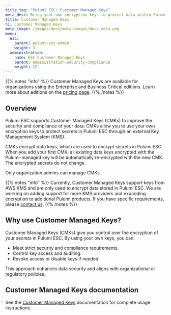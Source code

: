 ```yaml
---
title_tag: "Pulumi ESC: Customer Managed Keys"
meta_desc: Bring your own encryption keys to protect data within Pulumi Cloud for enhanced security and compliance.
title: Customer Managed Keys
h1: Customer Managed Keys
meta_image: /images/docs/meta-images/docs-meta.png
menu:
  esc:
    parent: pulumi-esc-admin
    weight: 3
  administration:
    name: ESC Customer Managed Keys
    parent: administration-security-compliance
    weight: 12
---
```


{{% notes "info" %}}
Customer Managed Keys are available for organizations using the Enterprise and Business Critical editions.
Learn more about editions on the [pricing page](/pricing/).
{{% /notes %}}

## Overview

Pulumi ESC supports Customer Managed Keys (CMKs) to improve the security and compliance of your data. CMKs allow you
to use your own encryption keys to protect secrets in Pulumi ESC through an external
Key Management System (KMS).

CMKs encrypt data keys, which are used to encrypt secrets in Pulumi ESC. When you add your first CMK, all
existing data keys encrypted with the Pulumi-managed key will be automatically re-encrypted with the new CMK. The
encrypted secrets do not change.

Only organization admins can manage CMKs.

{{% notes "info" %}}
Currently, Customer Managed Keys support keys from AWS KMS and are only used to encrypt data stored in Pulumi ESC.
We are working on adding support for more KMS providers and expanding encryption to additional Pulumi products. If you
have specific requirements, please [contact us](/contact/).
{{% /notes %}}

## Why use Customer Managed Keys?

Customer Managed Keys (CMKs) give you control over the encryption of your secrets in Pulumi ESC. By using your
own keys, you can:

- Meet strict security and compliance requirements.
- Control key access and auditing.
- Revoke access or disable keys if needed.

This approach enhances data security and aligns with organizational or regulatory policies.

## Customer Managed Keys documentation

See the [Customer Managed Keys](/docs/administration/security-compliance/customer-managed-keys/) documentation for complete usage
instructions.
